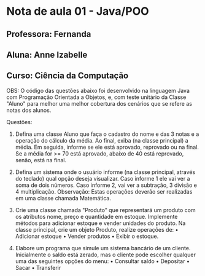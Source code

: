 # Nota de aula 01 - Java/POO
## Professora: Fernanda
## Aluna: Anne Izabelle
## Curso: Ciência da Computação

OBS: O código das questões abaixo foi desenvolvido na linguagem Java com Programação Orientada a Objetos, e, com teste unitário da Classe "Aluno" para melhor uma melhor cobertura dos cenários que se refere as notas dos alunos.

Questões:

1) Defina uma classe Aluno que faça o cadastro do nome e das 3 notas e a operação do cálculo
da média. Ao final, exiba (na classe principal) a média. Em seguida, informe se ele está
aprovado, reprovado ou na final. Se a média for >= 70 está aprovado, abaixo de 40 está
reprovado, senão, está na final.

2) Defina um sistema onde o usuário informe (na classe principal, através do teclado) qual
opção deseja visualizar. Caso informe 1 ele vai ver a soma de dois números. Caso informe
2, vai ver a subtração, 3 divisão e 4 multiplicação. Observação: Estas operações deverão
ser realizadas em uma classe chamada Matemática.

3) Crie uma classe chamada "Produto" que representará um produto com os atributos nome,
preço e quantidade em estoque. Implemente métodos para adicionar estoque e vender
unidades do produto. Na classe principal, crie um objeto Produto, realize operações de:
• Adicionar estoque
• Vender produtos
• Exibir o estoque.

4) Elabore um programa que simule um sistema bancário de um cliente. Inicialmente o saldo
está zerado, mas o cliente pode escolher qualquer uma das seguintes opções do menu:
• Consultar saldo
• Depositar
• Sacar
• Transferir
